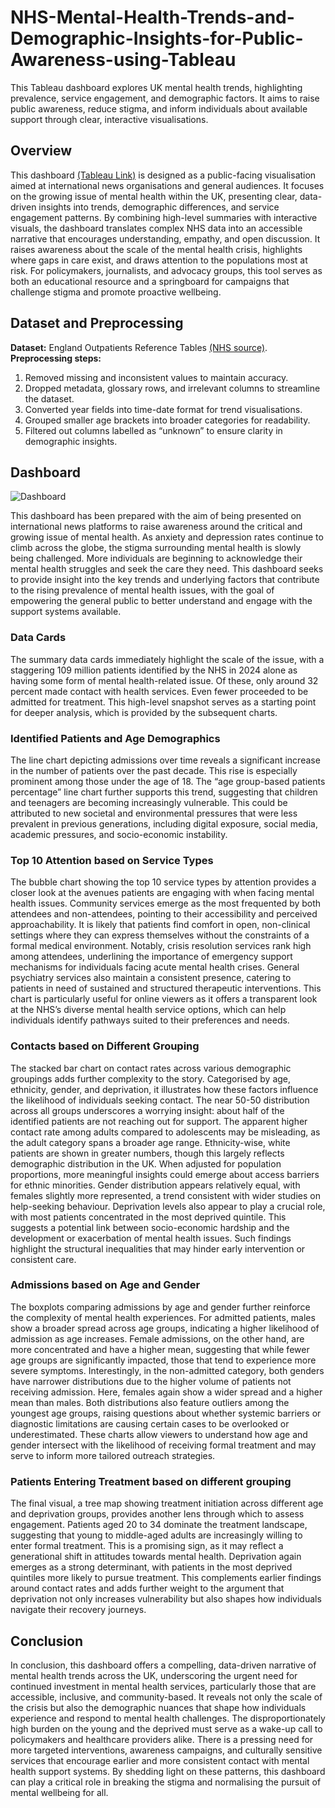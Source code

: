 # NHS-Mental-Health-Trends-and-Demographic-Insights-for-Public-Awareness-using-Tableau
This Tableau dashboard explores UK mental health trends, highlighting prevalence, service engagement, and demographic factors. It aims to raise public awareness, reduce stigma, and inform individuals about available support through clear, interactive visualisations.
## Overview
This dashboard [(Tableau Link)](https://public.tableau.com/views/CapstoneVIsualisation-1NHSMentalHealthTrendsandInsights/Dashboard1?:language=en-GB&:sid=&:redirect=auth&:display_count=n&:origin=viz_share_link) is designed as a public-facing visualisation aimed at international news organisations and general audiences. It focuses on the growing issue of mental health within the UK, presenting clear, data-driven insights into trends, demographic differences, and service engagement patterns. By combining high-level summaries with interactive visuals, the dashboard translates complex NHS data into an accessible narrative that encourages understanding, empathy, and open discussion. It raises awareness about the scale of the mental health crisis, highlights where gaps in care exist, and draws attention to the populations most at risk. For policymakers, journalists, and advocacy groups, this tool serves as both an educational resource and a springboard for campaigns that challenge stigma and promote proactive wellbeing.
## Dataset and Preprocessing
**Dataset:** England Outpatients Reference Tables [(NHS source)](https://digital.nhs.uk/data-and-information/publications/statistical/mental-health-bulletin/2023-24-annual-report).
**Preprocessing steps:**
1. Removed missing and inconsistent values to maintain accuracy.
2. Dropped metadata, glossary rows, and irrelevant columns to streamline the dataset.
3. Converted year fields into time-date format for trend visualisations.
4. Grouped smaller age brackets into broader categories for readability.
5. Filtered out columns labelled as “unknown” to ensure clarity in demographic insights.
## Dashboard
![Dashboard]()

This dashboard has been prepared with the aim of being presented on international news platforms to raise awareness around the critical and growing issue of mental health. As anxiety and depression rates continue to climb across the globe, the stigma surrounding mental health is slowly being challenged. More individuals are beginning to acknowledge their mental health struggles and seek the care they need. This dashboard seeks to provide insight into the key trends and underlying factors that contribute to the rising prevalence of mental health issues, with the goal of empowering the general public to better understand and engage with the support systems available.
### Data Cards
The summary data cards immediately highlight the scale of the issue, with a staggering 109 million patients identified by the NHS in 2024 alone as having some form of mental health-related issue. Of these, only around 32 percent made contact with health services. Even fewer proceeded to be admitted for treatment. This high-level snapshot serves as a starting point for deeper analysis, which is provided by the subsequent charts.
### Identified Patients and Age Demographics
The line chart depicting admissions over time reveals a significant increase in the number of patients over the past decade. This rise is especially prominent among those under the age of 18. The “age group-based patients percentage” line chart further supports this trend, suggesting that children and teenagers are becoming increasingly vulnerable. This could be attributed to new societal and environmental pressures that were less prevalent in previous generations, including digital exposure, social media, academic pressures, and socio-economic instability.
### Top 10 Attention based on Service Types
The bubble chart showing the top 10 service types by attention provides a closer look at the avenues patients are engaging with when facing mental health issues. Community services emerge as the most frequented by both attendees and non-attendees, pointing to their accessibility and perceived approachability. It is likely that patients find comfort in open, non-clinical settings where they can express themselves without the constraints of a formal medical environment. Notably, crisis resolution services rank high among attendees, underlining the importance of emergency support mechanisms for individuals facing acute mental health crises. General psychiatry services also maintain a consistent presence, catering to patients in need of sustained and structured therapeutic interventions. This chart is particularly useful for online viewers as it offers a transparent look at the NHS’s diverse mental health service options, which can help individuals identify pathways suited to their preferences and needs.
### Contacts based on Different Grouping
The stacked bar chart on contact rates across various demographic groupings adds further complexity to the story. Categorised by age, ethnicity, gender, and deprivation, it illustrates how these factors influence the likelihood of individuals seeking contact. The near 50-50 distribution across all groups underscores a worrying insight: about half of the identified patients are not reaching out for support. The apparent higher contact rate among adults compared to adolescents may be misleading, as the adult category spans a broader age range. Ethnicity-wise, white patients are shown in greater numbers, though this largely reflects demographic distribution in the UK. When adjusted for population proportions, more meaningful insights could emerge about access barriers for ethnic minorities. Gender distribution appears relatively equal, with females slightly more represented, a trend consistent with wider studies on help-seeking behaviour. Deprivation levels also appear to play a crucial role, with most patients concentrated in the most deprived quintile. This suggests a potential link between socio-economic hardship and the development or exacerbation of mental health issues. Such findings highlight the structural inequalities that may hinder early intervention or consistent care.
### Admissions based on Age and Gender
The boxplots comparing admissions by age and gender further reinforce the complexity of mental health experiences. For admitted patients, males show a broader spread across age groups, indicating a higher likelihood of admission as age increases. Female admissions, on the other hand, are more concentrated and have a higher mean, suggesting that while fewer age groups are significantly impacted, those that tend to experience more severe symptoms. Interestingly, in the non-admitted category, both genders have narrower distributions due to the higher volume of patients not receiving admission. Here, females again show a wider spread and a higher mean than males. Both distributions also feature outliers among the youngest age groups, raising questions about whether systemic barriers or diagnostic limitations are causing certain cases to be overlooked or underestimated. These charts allow viewers to understand how age and gender intersect with the likelihood of receiving formal treatment and may serve to inform more tailored outreach strategies.
### Patients Entering Treatment based on different grouping
The final visual, a tree map showing treatment initiation across different age and deprivation groups, provides another lens through which to assess engagement. Patients aged 20 to 34 dominate the treatment landscape, suggesting that young to middle-aged adults are increasingly willing to enter formal treatment. This is a promising sign, as it may reflect a generational shift in attitudes towards mental health. Deprivation again emerges as a strong determinant, with patients in the most deprived quintiles more likely to pursue treatment. This complements earlier findings around contact rates and adds further weight to the argument that deprivation not only increases vulnerability but also shapes how individuals navigate their recovery journeys.
## Conclusion
In conclusion, this dashboard offers a compelling, data-driven narrative of mental health trends across the UK, underscoring the urgent need for continued investment in mental health services, particularly those that are accessible, inclusive, and community-based. It reveals not only the scale of the crisis but also the demographic nuances that shape how individuals experience and respond to mental health challenges. The disproportionately high burden on the young and the deprived must serve as a wake-up call to policymakers and healthcare providers alike. There is a pressing need for more targeted interventions, awareness campaigns, and culturally sensitive services that encourage earlier and more consistent contact with mental health support systems. By shedding light on these patterns, this dashboard can play a critical role in breaking the stigma and normalising the pursuit of mental wellbeing for all.
